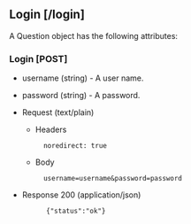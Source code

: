 ## Login [/login]

A Question object has the following attributes:

### Login [POST]

+ username (string) - A user name.
+ password (string) - A password.

+ Request (text/plain)

    + Headers

            noredirect: true

    + Body

            username=username&password=password

+ Response 200 (application/json)

            {"status":"ok"}

